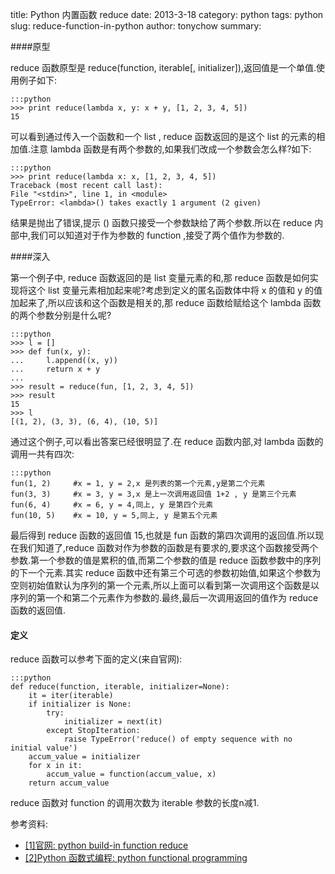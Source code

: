 title: Python 内置函数 reduce
date: 2013-3-18
category: python
tags: python
slug: reduce-function-in-python
author: tonychow
summary: 

####原型

reduce 函数原型是 reduce(function, iterable[, initializer]),返回值是一个单值.使用例子如下:

    :::python
    >>> print reduce(lambda x, y: x + y, [1, 2, 3, 4, 5])
    15

可以看到通过传入一个函数和一个 list , reduce 函数返回的是这个 list 的元素的相加值.注意 lambda 函数是有两个参数的,如果我们改成一个参数会怎么样?如下:

    :::python
    >>> print reduce(lambda x: x, [1, 2, 3, 4, 5])
    Traceback (most recent call last):
    File "<stdin>", line 1, in <module>
    TypeError: <lambda>() takes exactly 1 argument (2 given)

结果是抛出了错误,提示 <lambda>() 函数只接受一个参数缺给了两个参数.所以在 reduce 内部中,我们可以知道对于作为参数的 function ,接受了两个值作为参数的.



####深入

第一个例子中, reduce 函数返回的是 list 变量元素的和,那 reduce 函数是如何实现将这个 list 变量元素相加起来呢?考虑到定义的匿名函数体中将 x 的值和 y 的值加起来了,所以应该和这个函数是相关的,那 reduce 函数给赋给这个 lambda 函数的两个参数分别是什么呢?

    :::python
    >>> l = []
    >>> def fun(x, y):
    ...     l.append((x, y))
    ...     return x + y
    ... 
    >>> result = reduce(fun, [1, 2, 3, 4, 5])
    >>> result
    15
    >>> l
    [(1, 2), (3, 3), (6, 4), (10, 5)]

通过这个例子,可以看出答案已经很明显了.在 reduce 函数内部,对 lambda 函数的调用一共有四次:

    :::python
    fun(1, 2)     #x = 1, y = 2,x 是列表的第一个元素,y是第二个元素
    fun(3, 3)     #x = 3, y = 3,x 是上一次调用返回值 1+2 , y 是第三个元素
    fun(6, 4)     #x = 6, y = 4,同上, y 是第四个元素
    fun(10, 5)    #x = 10, y = 5,同上, y 是第五个元素

最后得到 reduce 函数的返回值 15,也就是 fun 函数的第四次调用的返回值.所以现在我们知道了,reduce 函数对作为参数的函数是有要求的,要求这个函数接受两个参数.第一个参数的值是累积的值,而第二个参数的值是 reduce 函数参数中的序列的下一个元素.其实 reduce 函数中还有第三个可选的参数初始值,如果这个参数为空则初始值默认为序列的第一个元素,所以上面可以看到第一次调用这个函数是以序列的第一个和第二个元素作为参数的.最终,最后一次调用返回的值作为 reduce 函数的返回值.

#### 定义

reduce 函数可以参考下面的定义(来自官网):

    :::python
    def reduce(function, iterable, initializer=None):
        it = iter(iterable)
        if initializer is None:
            try:
                initializer = next(it)
            except StopIteration:
                raise TypeError('reduce() of empty sequence with no initial value')
        accum_value = initializer
        for x in it:
            accum_value = function(accum_value, x)
        return accum_value

reduce 函数对 function 的调用次数为 iterable 参数的长度n减1.
    
参考资料:

- [[1]官网: python build-in function reduce](http://docs.python.org/2/library/functions.html#reduce)
- [[2]Python 函数式编程: python functional programming](http://www.secnetix.de/olli/Python/lambda_functions.hawk)
